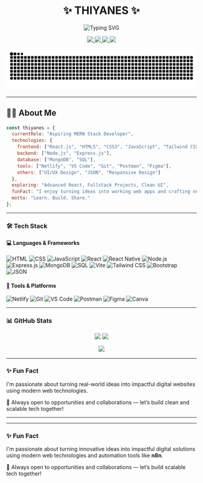 <div align="center">

# ✨ THIYANES ✨

<p>
  <img src="https://readme-typing-svg.herokuapp.com?font=Fira+Code&size=24&duration=3000&pause=1000&color=0E75B6&center=true&vCenter=true&width=435&lines=MERN+Stack+Developer;Frontend+Developer;Web+Automation+Enthusiast;React+Developer;UI%2FUX+Designer" alt="Typing SVG" />
</p>

<p align="center">
  <a href="mailto:thiyanes754@gmail.com" target="_blank">
    <img src="https://img.shields.io/badge/Email-%23D14836.svg?style=for-the-badge&logo=gmail&logoColor=blue" />
  </a>
  <a href="https://www.linkedin.com/in/thiyanes754/" target="_blank">
    <img src="https://img.shields.io/badge/LinkedIn-%230077B5.svg?style=for-the-badge&logo=linkedin&logoColor=white" />
  </a>
  <a href="https://x.com/thiyanes754" target="_blank">
    <img src="https://img.shields.io/badge/Twitter-%231DA1F2.svg?style=for-the-badge&logo=twitter&logoColor=green" />
  </a>
  <a href="https://www.instagram.com/_badass_411/" target="_blank">
    <img src="https://img.shields.io/badge/Instagram-%23E4405F.svg?style=for-the-badge&logo=instagram&logoColor=red" />
  </a>
</p>

<!-- Snake Animation -->
<picture>
  <source media="(prefers-color-scheme: dark)" srcset="https://raw.githubusercontent.com/thiyanes754/thiyanes754/output/github-contribution-grid-snake-dark.svg" />
  <source media="(prefers-color-scheme: light)" srcset="https://raw.githubusercontent.com/thiyanes754/thiyanes754/output/github-contribution-grid-snake.svg" />
  <img alt="github-snake" src="https://raw.githubusercontent.com/thiyanes754/thiyanes754/output/github-contribution-grid-snake.svg" />
</picture>

</div>

---

## 👨‍💻 About Me

```js
const thiyanes = {
  currentRole: "Aspiring MERN Stack Developer",
  technologies: {
    frontend: ["React.js", "HTML5", "CSS3", "JavaScript", "Tailwind CSS", "Bootstrap"],
    backend: ["Node.js", "Express.js"],
    database: ["MongoDB", "SQL"],
    tools: ["Netlify", "VS Code", "Git", "Postman", "Figma"],
    others: ["UI/UX Design", "JSON", "Responsive Design"]
  },
  exploring: "Advanced React, Fullstack Projects, Clean UI",
  funFact: "I enjoy turning ideas into working web apps and crafting neat UI!",
  motto: "Learn. Build. Share."
};

```

---

### 🛠️ Tech Stack

#### 💻 Languages & Frameworks

![HTML](https://img.shields.io/badge/HTML5-E34F26?style=flat&logo=html5&logoColor=white)
![CSS](https://img.shields.io/badge/CSS3-1572B6?style=flat&logo=css3&logoColor=white)
![JavaScript](https://img.shields.io/badge/JavaScript-F7DF1E?style=flat&logo=javascript&logoColor=black)
![React](https://img.shields.io/badge/React-61DAFB?style=flat&logo=react&logoColor=black)
![React Native](https://img.shields.io/badge/React%20Native-20232A?style=flat&logo=react&logoColor=61DAFB)
![Node.js](https://img.shields.io/badge/Node.js-339933?style=flat&logo=node.js&logoColor=white)
![Express.js](https://img.shields.io/badge/Express.js-000000?style=flat&logo=express&logoColor=white)
![MongoDB](https://img.shields.io/badge/MongoDB-47A248?style=flat&logo=mongodb&logoColor=white)
![SQL](https://img.shields.io/badge/SQL-4479A1?style=flat&logo=mysql&logoColor=white)
![Vite](https://img.shields.io/badge/Vite-646CFF?style=flat&logo=vite&logoColor=white)
![Tailwind CSS](https://img.shields.io/badge/Tailwind%20CSS-38B2AC?style=flat&logo=tailwind-css&logoColor=white)
![Bootstrap](https://img.shields.io/badge/Bootstrap-563D7C?style=flat&logo=bootstrap&logoColor=white)
![JSON](https://img.shields.io/badge/JSON-000000?style=flat&logo=json&logoColor=white)

#### 🧰 Tools & Platforms

![Netlify](https://img.shields.io/badge/Netlify-00C7B7?style=flat&logo=netlify&logoColor=white)
![Git](https://img.shields.io/badge/Git-F05032?style=flat&logo=git&logoColor=white)
![VS Code](https://img.shields.io/badge/VS%20Code-007ACC?style=flat&logo=visual-studio-code&logoColor=white)
![Postman](https://img.shields.io/badge/Postman-FF6C37?style=flat&logo=postman&logoColor=white)
![Figma](https://img.shields.io/badge/Figma-F24E1E?style=flat&logo=figma&logoColor=white)
![Canva](https://img.shields.io/badge/Canva-00C4CC?style=flat&logo=canva&logoColor=white)

---
### 📊 GitHub Stats

<p align="center">
  <img src="https://github-readme-stats.vercel.app/api?username=thiyanes754&theme=tokyonight&hide_border=false&include_all_commits=true&count_private=true" height="150" />
  <img src="https://github-readme-stats.vercel.app/api/top-langs/?username=thiyanes754&theme=tokyonight&hide_border=false&layout=compact" height="150" />
</p>

<p align="center">
  <img src="https://github-readme-streak-stats.herokuapp.com/?user=thiyanes754&theme=tokyonight&hide_border=false" height="150" />
</p>

---

### ✨ Fun Fact

I'm passionate about turning real-world ideas into impactful digital websites using modern web technologies.

📌 Always open to opportunities and collaborations — let’s build clean and scalable tech together!

---

<!-- ### 🧼 GeeksForGeeks Stats -->

<!-- <p align="center">
  <a href="https://www.geeksforgeeks.org/user/digeesh/">
    <img src="https://gfgstatscard.vercel.app/digeesh" alt="GeeksForGeeks Profile" />
  </a>
</p> -->

---

### ✨ Fun Fact

I'm passionate about turning innovative ideas into impactful digital solutions using modern web technologies and automation tools like **n8n**.

📌 Always open to opportunities and collaborations — let’s build scalable tech together!
